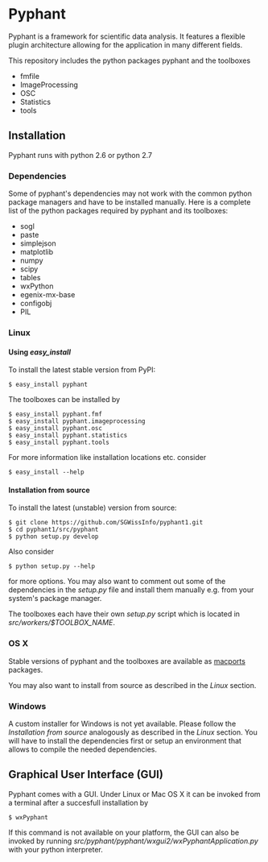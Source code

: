 # Pyphant

Pyphant is a framework for scientific data analysis. It features a
flexible plugin architecture allowing for the application in many
different fields.

This repository includes the python packages pyphant and the toolboxes

* fmfile
* ImageProcessing
* OSC
* Statistics
* tools

## Installation

Pyphant runs with python 2.6 or python 2.7

### Dependencies

Some of pyphant's dependencies may not work with the common python
package managers and have to be installed manually.
Here is a complete list of the python packages required by pyphant and
its toolboxes:

* sogl
* paste
* simplejson
* matplotlib
* numpy
* scipy
* tables
* wxPython
* egenix-mx-base
* configobj
* PIL

### Linux

#### Using *easy_install*

To install the latest stable version from PyPI:

    $ easy_install pyphant

The toolboxes can be installed by

    $ easy_install pyphant.fmf
    $ easy_install pyphant.imageprocessing
    $ easy_install pyphant.osc
    $ easy_install pyphant.statistics
    $ easy_install pyphant.tools

For more information like installation locations etc. consider

    $ easy_install --help

#### Installation from source

To install the latest (unstable) version from source:

    $ git clone https://github.com/SGWissInfo/pyphant1.git
    $ cd pyphant1/src/pyphant
    $ python setup.py develop

Also consider

    $ python setup.py --help

for more options. You may also want to comment out some of the
dependencies in the *setup.py* file and install them manually
e.g. from your system's package manager.

The toolboxes each have their own *setup.py* script which is located
in *src/workers/$TOOLBOX_NAME*.

### OS X

Stable versions of pyphant and the toolboxes are available as
[macports](http://www.macports.org/) packages.

You may also want to install from source as described in the *Linux* section.

### Windows

A custom installer for Windows is not yet available.
Please follow the *Installation from source* analogously as described in the
*Linux* section. You will have to install the dependencies first or
setup an environment that allows to compile the needed dependencies.

## Graphical User Interface (GUI)

Pyphant comes with a GUI. Under Linux or Mac OS X it can be invoked
from a terminal after a succesfull installation by

    $ wxPyphant

If this command is not available on your platform, the GUI can also be
invoked by running
*src/pyphant/pyphant/wxgui2/wxPyphantApplication.py* with your python
interpreter.
